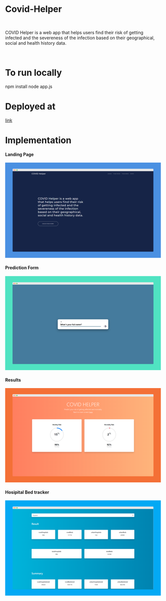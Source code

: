 # Covid-Helper
<br>
<p>COVID Helper is a web app that helps users find their risk of getting infected and the severeness of the infection based on their geographical, social and health history data.</p>
<br>
<h1>To run locally</h1>
npm install
node app.js
<br>
<h1>Deployed at</h1>
<a href="https://covid-helper.herokuapp.com/">link</a>

<h1>Implementation</h1>

<h4>Landing Page</h4>
<img src="https://github.com/SreemanthG/Covid-Helper/blob/master/mock1.png">
<h4>Prediction Form</h4>
<img src="https://github.com/SreemanthG/Covid-Helper/blob/master/mock2.png">
<h4>Results</h4>
<img src="https://github.com/SreemanthG/Covid-Helper/blob/master/mock3.png">
<h4>Hosipital Bed tracker</h4>
<img src="https://github.com/SreemanthG/Covid-Helper/blob/master/mock4.png">
